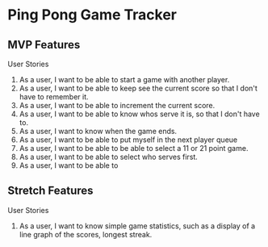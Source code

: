 # Ping Pong Game Tracker

## MVP Features

User Stories

1. As a user, I want to be able to start a game with another player.
2. As a user, I want to be able to keep see the current score so that I don't have to remember it.
3. As a user, I want to be able to increment the current score.
4. As a user, I want to be able to know whos serve it is, so that I don't have to.
5. As a user, I want to know when the game ends.
6. As a user, I want to be able to put myself in the next player queue
7. As a user, I want to be able to be able to select a 11 or 21 point game.
8. As a user, I want to be able to select who serves first.
9. As a user, I want to be able to

## Stretch Features

User Stories

1. As a user, I want to know simple game statistics, such as a display of a line graph of the scores, longest streak.

